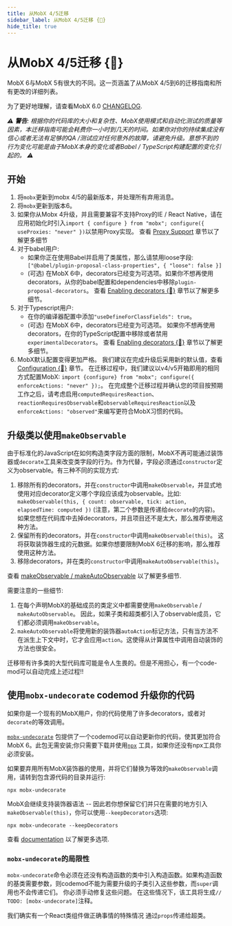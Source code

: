```yaml
---
title: 从MobX 4/5迁移
sidebar_label: 从MobX 4/5迁移 {🚀}
hide_title: true
---
```


<script async type="text/javascript" src="//cdn.carbonads.com/carbon.js?serve=CEBD4KQ7&placement=mobxjsorg" id="_carbonads_js"></script>

# 从MobX 4/5迁移 {🚀}

MobX 6与MobX 5有很大的不同。这一页涵盖了从MobX 4/5到6的迁移指南和所有更改的详细列表。

为了更好地理解，请查看MobX 6.0 [CHANGELOG](https://github.com/mobxjs/mobx/blob/main/packages/mobx/CHANGELOG.md#600).

_⚠️ **警告**: 根据你的代码库的大小和复杂性、MobX使用模式和自动化测试的质量等因素，本迁移指南可能会耗费你一小时到几天的时间。如果你对你的持续集成没有信心或者无法有足够的QA /测试应对任何意外的故障，请避免升级。意想不到的行为变化可能是由于MobX本身的变化或者Babel / TypeScript构建配置的变化引起的。 ⚠️_

## 开始

1. 将`mobx`更新到mobx 4/5的最新版本，并处理所有弃用消息。
2. 将`mobx`更新到版本6。
3. 如果你从Mobx 4升级，并且需要兼容不支持Proxy的IE / React Native，请在应用初始化时引入`import { configure } from "mobx"; configure({ useProxies: "never" })`以禁用Proxy实现。 查看 [Proxy Support](configuration.md#proxy-support) 章节以了解更多细节
4. 对于babel用户:
    - 如果你正在使用Babel并启用了类属性，那么请禁用loose字段: `["@babel/plugin-proposal-class-properties", { "loose": false }]`
    - (可选) 在MobX 6中，decorators已经变为可选项。如果你不想再使用decorators，从你的babel配置和dependencies中移除`plugin-proposal-decorators`。 查看 [Enabling decorators {🚀}](enabling-decorators.md) 章节以了解更多细节。
5. 对于Typescript用户:
    - 在你的编译器配置中添加`"useDefineForClassFields": true`。
    - (可选) 在MobX 6中，decorators已经变为可选项。 如果你不想再使用decorators，在你的TypeScript配置中移除或者禁用`experimentalDecorators`。 查看 [Enabling decorators {🚀}](enabling-decorators.md) 章节以了解更多细节。
6. MobX默认配置变得更加严格。 我们建议在完成升级后采用新的默认值，查看 [Configuration {🚀}](configuration.md) 章节。 在迁移过程中，我们建议以v4/v5开箱即用的相同方式配置MobX: `import {configure} from "mobx"; configure({ enforceActions: "never" });`。 在完成整个迁移过程并确认您的项目按预期工作之后，请考虑启用`computedRequiresReaction`、`reactionRequiresObservable`和`observableRequiresReaction`以及`enforceActions: "observed"`来编写更符合MobX习惯的代码。

## 升级类以使用`makeObservable`

由于标准化的JavaScript在如何构造类字段方面的限制，MobX不再可能通过装饰器或`decorate`工具来改变类字段的行为。作为代替，字段必须通过`constructor`定义为observable。有三种不同的实现方式:

1. 移除所有的decorators，并在`constructor`中调用`makeObservable`，并显式地使用对应decorator定义哪个字段应该成为observable。比如: `makeObservable(this, { count: observable, tick: action, elapsedTime: computed })` (注意，第二个参数是传递给`decorate`的内容)。 如果您想在代码库中去掉decorators，并且项目还不是太大，那么推荐使用这种方法。
2. 保留所有的decorators，并在`constructor`中调用`makeObservable(this)`。 这将获取装饰器生成的元数据。如果你想要限制MobX 6迁移的影响，那么推荐使用这种方法。
3. 移除decorators，并在类的`constructor`中调用`makeAutoObservable(this)`。

查看 [makeObservable / makeAutoObservable](observable-state.md) 以了解更多细节.

需要注意的一些细节:

1. 在每个声明MobX的基础成员的类定义中都需要使用`makeObservable` / `makeAutoObservable`。 因此，如果子类和超类都引入了observable成员，它们都必须调用`makeObservable`。
2. `makeAutoObservable`将使用新的装饰器`autoAction`标记方法，只有当方法不在派生上下文中时，它才会应用`action`。这使得从计算属性中调用自动装饰的方法也很安全。

迁移带有许多类的大型代码库可能是令人生畏的。但是不用担心，有一个code-mod可以自动完成上述过程!!

## 使用`mobx-undecorate` codemod 升级你的代码

如果你是一个现有的MobX用户，你的代码使用了许多decorators，或者对`decorate`的等效调用。

[`mobx-undecorate`](https://www.npmjs.com/package/mobx-undecorate) 包提供了一个codemod可以自动更新你的代码，使其更加符合MobX 6。此包无需安装;你只需要下载并使用[`npx`](https://www.npmjs.com/package/npx) 工具，如果你还没有npx工具你必须安装。

如果要弃用所有MobX装饰器的使用，并将它们替换为等效的`makeObservable`调用，请转到包含源代码的目录并运行:

```shell
npx mobx-undecorate
```

MobX会继续支持装饰器语法 -- 因此若你想保留它们并只在需要的地方引入`makeObservable(this)`，你可以使用`--keepDecorators`选项:

```shell
npx mobx-undecorate --keepDecorators
```

查看 [documentation](https://www.npmjs.com/package/mobx-undecorate) 以了解更多选项.

### `mobx-undecorate`的局限性

`mobx-undecorate`命令必须在还没有构造函数的类中引入构造函数。如果构造函数的基类需要参数，则codemod不能为需要升级的子类引入这些参数，而`super`调用也不会传递它们。 你必须手动修复这些问题。
在这些情况下，该工具将生成`// TODO: [mobx-undecorate]`注释。

我们确实有一个React类组件做正确事情的特殊情况
通过`props`传递给超类。
